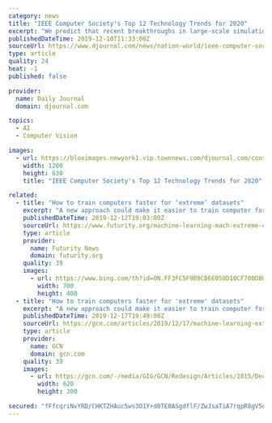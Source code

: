 ```yaml
---
category: news
title: "IEEE Computer Society's Top 12 Technology Trends for 2020"
excerpt: "We predict that recent breakthroughs in large-scale simulations, deep reinforcement learning, and computer vision, collectively will bring forth a basic level of cognitive abilities to robots that will lead to significant improvements in robotic applications over the next few years.AI/ML applied to cybersecurity. Cybersecurity is one of the key ..."
publishedDateTime: 2019-12-10T11:33:00Z
sourceUrl: https://www.djournal.com/news/nation-world/ieee-computer-society-s-top-technology-trends-for/article_773fda51-1088-502d-ad0c-6810a0008dca.html
type: article
quality: 24
heat: -1
published: false

provider:
  name: Daily Journal
  domain: djournal.com

topics:
  - AI
  - Computer Vision

images:
  - url: https://bloximages.newyork1.vip.townnews.com/djournal.com/content/tncms/custom/image/c4931bce-e1a3-11e6-b934-53284b68f006.jpg
    width: 1200
    height: 630
    title: "IEEE Computer Society's Top 12 Technology Trends for 2020"

related:
  - title: "How to train computers faster for ‘extreme’ datasets"
    excerpt: "A new approach could make it easier to train computer for “extreme classification problems” like speech translation and answering general questions, researchers say. The divide-and-conquer approach to machine learning can slash the time and computational resources required. Online shoppers typically string together a few words to search for ..."
    publishedDateTime: 2019-12-12T19:03:00Z
    sourceUrl: https://www.futurity.org/machine-learning-mach-extreme-classification-problems-2231872/
    type: article
    provider:
      name: Futurity News
      domain: futurity.org
    quality: 39
    images:
      - url: https://www.bing.com/th?id=ON.FF3FC5F9B9CB6E058D10CF700D800115
        width: 700
        height: 400
  - title: "How to train computers faster for 'extreme' datasets"
    excerpt: "A new approach could make it easier to train computer for “extreme classification problems” like speech translation and answering general questions, researchers say. The divide-and-conquer approach to machine learning can slash the time and computational resources required. Online shoppers typically string together a few words to search ..."
    publishedDateTime: 2019-12-17T19:49:00Z
    sourceUrl: https://gcn.com/articles/2019/12/17/machine-learning-extreme-classificaton.aspx
    type: article
    provider:
      name: GCN
      domain: gcn.com
    quality: 39
    images:
      - url: https://gcn.com/-/media/GIG/GCN/Redesign/Articles/2015/December/SANSnetworkthreats.png
        width: 620
        height: 300

secured: "fFfcqriNvYRD/CHKTZHAuc5ws3O1Y+d0TE0ASgdflF/ZwJsaTiA7rqpR8gV5eznjT0PrD3vFgt6/e7T8/VPdUK+ZVBaAanP2z6jG5zR8AU+kvLZjHgEtlPWt7p4piveO61hSj30cTqzMf893XjDPOtaZaHmONLOouI24nCgoKxf6E3Ds3BDOIJBwutW/6i9a+fIVXldSXxTpTxNZz0gfQ6qX/2A0vXTZh1DazrOd0mqQGmMiG8Wqk5XKCBs3uwPczEe1B0zzcMsOW3klCb0FGQ==;blF/+28CREuudKTIk/m+XQ=="
---
```


